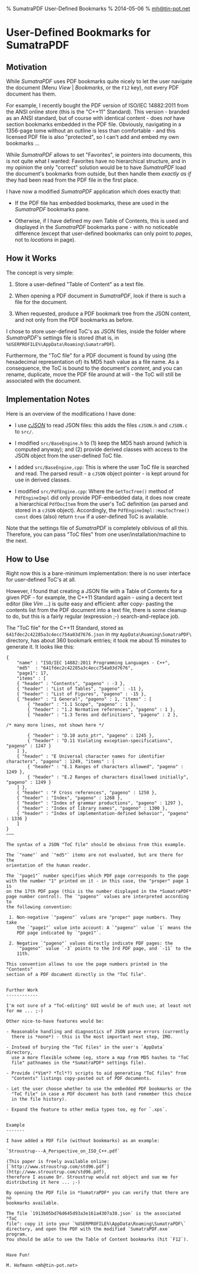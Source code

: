 % SumatraPDF User-Defined Bookmarks
% 2014-05-06
% mh@tin-pot.net

User-Defined Bookmarks for SumatraPDF
=====================================


Motivation
----------

While *SumatraPDF* uses PDF bookmarks quite nicely to let the user navigate
the document (Menu _View_ | _Bookmarks_, or the `F12` key), not every PDF
document has them.

For example, I recently bought the PDF version of ISO/IEC 14882:2011
from the ANSI online store (this is the "C++11" Standard). This
version - branded as an ANSI standard, but of course with identical
content - does *not* have section bookmarks embedded in the PDF file.
Obviously, navigating in a 1356-page tome without an outline is less
than comfortable - and this licensed PDF file is also "protected", so I
can't add and embed my own bookmarks ...

While *SumatraPDF* allows to set "Favorites", ie pointers into
documents, this is not quite what I wanted: Favorites have no
hierarchical structure, and in my opinion the only "correct" solution
would be to have *SumatraPDF* load the document's bookmarks from
outside, but then handle them *exactly as if* they had been read from
the PDF file in the first place.

I have now a modified *SumatraPDF* application which does exactly that:

- If the PDF file has embedded bookmarks, these are used in the
  *SumatraPDF* bookmarks pane.

- Otherwise, if I have defined my own Table of Contents, this is used
  and displayed in the *SumatraPDF* bookmarks pane - with no noticeable
  difference (except that user-defined bookmarks can only point to
  *pages*, not to *locations* in page).


How it Works
------------

The concept is very simple:

 1. Store a user-defined "Table of Content" as a text file.

 2. When opening a PDF document in *SumatraPDF*, look if there is such a
    file for the document.

 3. When requested, produce a PDF bookmark tree from the JSON content,
    and not only from the PDF bookmarks as before.

I chose to store user-defined ToC's as JSON files, inside the
folder where *SumatraPDF*'s settings file is stored (that is, in
`%USERPROFILE%\AppData\Roaming\SumatraPDF`).

Furthermore, the "ToC file" for a PDF document is found by using (the
hexadecimal representation of) its MD5 hash value as a file name. As a
consequence, the ToC is bound to the document's *content*, and you can
rename, duplicate, move the PDF file around at will - the ToC will still
be associated with the document.


Implementation Notes
--------------------

Here is an overview of the modifications I have done:

 - I use [*cJSON*](http://sourceforge.net/projects/cjson/) to read JSON
   files: this adds the files `cJSON.h` and `cJSON.c` to `src/`.

 - I modified `src/BaseEngine.h` to (1) keep the MD5 hash around (which
   is computed anyway); and (2) provide derived classes with access to
   the JSON object from the user-defined ToC file.

 - I added `src/BaseEngine,cpp`: This is where the user ToC file is
   searched and read. The parsed result - a `cJSON` object pointer - is
   kept around for use in derived classes.

 - I modified `src/PdfEngine.cpp`: Where the `GetTocTree()` method of
   `PdfEngineImpl` did only provide PDF-embedded data, it does now
   create a hierarchical `PdfDocItem` from the user's ToC definition
   (as parsed and stored in a `cJSON` object). Accordingly, the
   `PdfEngineImpl::HasTocTree() const` does (also) return `true` if a
   user-defined ToC is available.

Note that the settings file of *SumatraPDF* is completely oblivious
of all this. Therefore, you can pass "ToC files" from one
user/installation/machine to the next.


How to Use
----------

Right now this is a bare-minimum implementation: there is no user
interface for user-defined ToC's at all.

However, I found that creating a JSON file with a Table of Contents for
a given PDF - for example, the C++11 Standard again - using a decent
text editor (like *Vim* ...) is quite easy and efficient: after copy-
pasting the contents list from the PDF document into a text file, there
is some cleanup to do, but this is a fairly regular (expression ;-)
search-and-replace job.

The "ToC file" for the C++11 Standard, stored as
`641fdec2c42285a3c4ecc754a03d7676.json` in my
`AppData\Roaming\SumatraPDF\` directory, has about 360 bookmark entries;
it took me about 15 minutes to generate it. It looks like this:

~~~~
{
    "name" : "ISO/IEC 14882:2011 Programming Languages - C++",
    "md5"  : "641fdec2c42285a3c4ecc754a03d7676",
    "page1": 17,
    "items" : [
	{ "header" : "Contents", "pageno" : -3 }, 
	{ "header" : "List of Tables", "pageno" : -11 }, 
	{ "header" : "List of Figures", "pageno" : -15 }, 
	{ "header" : "1 General", "pageno" : 1, "items" : [
	    { "header" : "1.1 Scope", "pageno" : 1 }, 
	    { "header" : "1.2 Normative references", "pageno" : 1 }, 
	    { "header" : "1.3 Terms and definitions", "pageno" : 2 }, 

/* many more lines, not shown here */

	    { "header" : "D.10 auto_ptr", "pageno" : 1245 }, 
	    { "header" : "D.11 Violating exception-specifications", "pageno" : 1247 } 
	] }, 
	{ "header" : "E Universal character names for identifier characters", "pageno" : 1249, "items" : [
	    { "header" : "E.1 Ranges of characters allowed", "pageno" : 1249 }, 
	    { "header" : "E.2 Ranges of characters disallowed initially", "pageno" : 1249 } 
	] }, 
	{ "header" : "F Cross references", "pageno" : 1250 }, 
	{ "header" : "Index", "pageno" : 1268 }, 
	{ "header" : "Index of grammar productions", "pageno" : 1297 }, 
	{ "header" : "Index of library names", "pageno" : 1300 }, 
	{ "header" : "Index of implementation-defined behavior", "pageno" : 1336 }
    ]
}
~~~

The syntax of a JSON "ToC file" should be obvious from this example.

The `"name"` and `"md5"` items are not evaluated, but are there for the
orientation of the human reader.

The `"page1"` number specifies which PDF page corresponds to the page
with the number "1" printed on it - in this case, the "proper" page 1 is
on the 17th PDF page (this is the number displayed in the *SumatraPDF*
page number control). The `"pageno"` values are interpreted according to
the following convention:

 1. Non-negative `"pageno"` values are "proper" page numbers. They take
    the `"page1"` value into account: A `"pageno"` value `1` means the
    PDF page indicated by `"page1"`.

 2. Negative `"pageno"` values directly indicate PDF pages: the
    `"pageno"` value `-3` points to the 3rd PDF page, and `-11` to the
    11th.

This convention allows to use the page numbers printed in the "Contents"
section of a PDF document directly in the "ToC file".


Further Work
------------

I'm not sure of a "ToC-editing" GUI would be of much use; at least not
for me ... ;-)

Other nice-to-have features would be:

- Reasonable handling and diagnostics of JSON parse errors (currently
  there is *none*) - this is the most important next step, IMO.

- Instead of burying the "ToC files" in the user's `AppData` directory,
  use a more flexible scheme (eg, store a map from MD5 hashes to "ToC
  file" pathnames in the *SumatraPDF* settings file).

- Provide (*Vim*? *Tcl*?) scripts to aid generating "ToC files" from
  "Contents" listings copy-pasted out of PDF documents.

- Let the user choose whether to use the embedded PDF bookmarks or the
  "ToC file" in case a PDF document has both (and remember this choice
  in the file history).

- Expand the feature to other media types too, eg for `.xps`.


Example
-------

I have added a PDF file (without bookmarks) as an example:

`Stroustrup---A_Perspective_on_ISO_C++.pdf`

(This paper is freely available online:
[`http://www.stroustrup.com/std96.pdf`](http://www.stroustrup.com/std96.pdf),
therefore I assume Dr. Stroustrup would not object and sue me for
distributing it here ... ;-)

By opening the PDF file in *SumatraPDF* you can verify that there are no
bookmarks available.

The file `1913b05bd76d645d93a3e161a4307a38.json` is the associated "ToC
file": copy it into your `%USERPROFILE%\AppData\Roaming\SumatraPDF\`
directory, and open the PDF with the modified `SumatraPDF.exe` program.
You should be able to see the Table of Content bookmarks (hit `F12`).


Have Fun!

M. Hofmann <mh@tin-pot.net>

